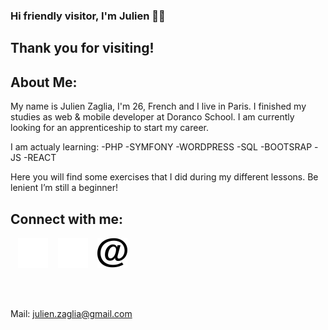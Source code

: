 ### Hi friendly visitor, I'm Julien ✌🏼

## Thank you for visiting!

## About Me: 

My name is Julien Zaglia, I'm 26, French and I live in Paris.
I finished my studies as web & mobile developer at Doranco School.
I am currently looking for an apprenticeship to start my career.

I am actualy learning: 
-PHP 
-SYMFONY
-WORDPRESS
-SQL
-BOOTSRAP
-JS
-REACT

Here you will find some exercises that I did during my different lessons.
Be lenient I’m still a beginner!


## Connect with me:



&nbsp;&nbsp;
[![website](./img/linkedin-dark.svg)](https://www.linkedin.com/in/julien-zaglia/)
&nbsp;&nbsp;
[![website](./img/instagram-dark.svg)](https://www.instagram.com/julius_zgl/?hl=fr)
&nbsp;&nbsp;
[![website](./img/email-dark.svg)](mailto:julien.zaglia@gmail.com")


<br />
<br />
















Mail: julien.zaglia@gmail.com